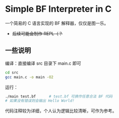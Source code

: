 # Simple BF Interpreter in C

一个简易的 C 语言实现的 BF 解释器，仅仅是图一乐。

* <del>后续可能会制作 REPL（？</del>

## 一些说明

编译：直接编译 src 目录下 main.c 即可
```bash
cd src
gcc main.c -o main -O2
```

运行：
```bash
./main test.bf      # test.bf 可换作任意合法 BF 代码
# 如果没有错误则会输出 Hello World!
```

代码注释较为详细，个人认为逻辑比较清晰，可作为参考。